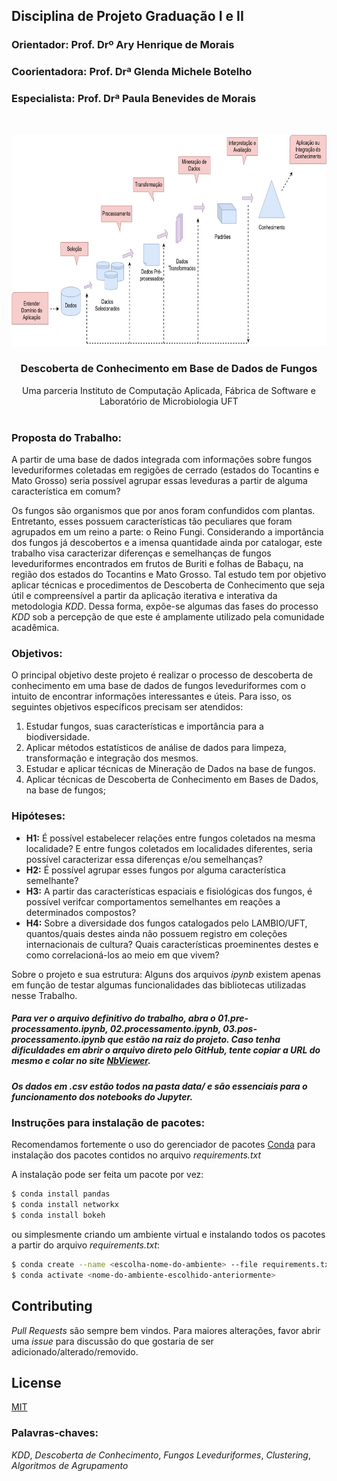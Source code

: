 ## Disciplina de Projeto Graduação I e II
### Orientador: Prof. Drº Ary Henrique de Morais
### Coorientadora: Prof. Drª Glenda Michele Botelho
### Especialista: Prof. Drª Paula Benevides de Morais

<!-- PROJECT SHIELDS -->
<!--
*** I'm using markdown "reference style" links for readability.
*** Reference links are enclosed in brackets [ ] instead of parentheses ( ).
*** See the bottom of this document for the declaration of the reference variables
*** for contributors-url, forks-url, etc. This is an optional, concise syntax you may use.
*** https://www.markdownguide.org/basic-syntax/#reference-style-links
-->



<!-- PROJECT LOGO -->
<br />
<p align="center">
  <a href="https://github.com/othneildrew/Best-README-Template">
    <img src="data/kdd_process.jpg" alt="KDD process" width="737" height="339">
  </a>

  <h3 align="center">Descoberta de Conhecimento em Base de Dados de Fungos</h3>

  <p align="center">
    Uma parceria Instituto de Computação Aplicada, Fábrica de Software e Laboratório de Microbiologia UFT
    <br />
    <!-- <a href="https://github.com/othneildrew/Best-README-Template"><strong>Explore the docs »</strong></a> -->
    <!-- <br /> -->
    <br />
    <!-- <a href="https://github.com/othneildrew/Best-README-Template">View Demo</a>
    ·
    <a href="https://github.com/othneildrew/Best-README-Template/issues">Report Bug</a>
    ·
    <a href="https://github.com/othneildrew/Best-README-Template/issues">Request Feature</a> -->
  </p>
</p>

### Proposta do Trabalho:
A partir de uma base de dados integrada com informações sobre fungos leveduriformes coletadas em regigões de cerrado (estados do Tocantins e Mato Grosso) seria possível agrupar essas leveduras a partir de alguma característica em comum?

Os fungos são organismos que por anos foram confundidos com plantas. Entretanto, esses possuem características tão peculiares que foram agrupados em um reino a parte: o Reino Fungi. Considerando a importância dos fungos já descobertos e a imensa quantidade ainda por catalogar, este trabalho visa caracterizar diferenças e semelhanças de fungos leveduriformes encontrados em frutos de Buriti e folhas de Babaçu, na região dos estados do Tocantins e Mato Grosso. Tal estudo tem por objetivo aplicar técnicas e procedimentos de Descoberta de Conhecimento que seja útil e compreensível a partir da aplicação iterativa e interativa da metodologia *KDD*. Dessa forma, expõe-se algumas das fases do processo *KDD* sob a percepção de que este é amplamente utilizado pela comunidade acadêmica.

### Objetivos:
O principal objetivo deste projeto é realizar o processo de descoberta de conhecimento em uma base de dados de fungos leveduriformes com o intuito de encontrar informações interessantes e úteis. Para isso, os seguintes objetivos específicos precisam ser atendidos:
1. Estudar fungos, suas características e importância para a biodiversidade.
2. Aplicar métodos estatísticos de análise de dados para limpeza, transformação e integração dos mesmos.
3. Estudar e aplicar técnicas de Mineração de Dados na base de fungos.
4. Aplicar técnicas de Descoberta de Conhecimento em Bases de Dados, na base de fungos;

### Hipóteses:
* **H1:** É possível estabelecer relações entre fungos coletados na mesma localidade? E entre fungos coletados em localidades diferentes, seria possível caracterizar essa diferenças e/ou semelhanças?
* **H2:** É possível agrupar esses fungos por alguma característica semelhante?
* **H3:** A partir das características espaciais e fisiológicas dos fungos, é possível verifcar comportamentos semelhantes em reações a determinados compostos?
* **H4:** Sobre a diversidade dos fungos catalogados pelo LAMBIO/UFT, quantos/quais destes ainda não possuem registro em coleções internacionais de cultura? Quais características proeminentes destes e como correlacioná-los ao meio em que vivem?

Sobre o projeto e sua estrutura:
Alguns dos arquivos *ipynb* existem apenas em função de testar algumas funcionalidades das bibliotecas utilizadas nesse Trabalho.

##### Para ver o arquivo definitivo do trabalho, abra o **01.pre-processamento.ipynb**, **02.processamento.ipynb**, **03.pos-processamento.ipynb** que estão na raiz do projeto. Caso tenha dificuldades em abrir o arquivo direto pelo GitHub, tente copiar a URL do mesmo e colar no site [NbViewer](https://nbviewer.jupyter.org/).

##### Os dados em *.csv* estão todos na pasta *data/* e são essenciais para o funcionamento dos notebooks do Jupyter.

### Instruções para instalação de pacotes:
Recomendamos fortemente o uso do gerenciador de pacotes [Conda](https://docs.conda.io/projects/conda/en/latest/user-guide/install/) para instalação dos pacotes contidos no arquivo *requirements.txt*

A instalação pode ser feita um pacote por vez:

```sh
$ conda install pandas
$ conda install networkx
$ conda install bokeh
```
ou simplesmente criando um ambiente virtual e instalando todos os pacotes a partir do arquivo *requirements.txt*:
```sh
$ conda create --name <escolha-nome-do-ambiente> --file requirements.txt
$ conda activate <nome-do-ambiente-escolhido-anteriormente>
```

## Contributing
*Pull Requests* são sempre bem vindos. Para maiores alterações, favor abrir uma *issue* para discussão do que gostaria de ser adicionado/alterado/removido.

## License
[MIT](https://choosealicense.com/licenses/mit/)

### Palavras-chaves:
*KDD*, *Descoberta de Conhecimento*, *Fungos Leveduriformes*, *Clustering*, *Algoritmos de Agrupamento*